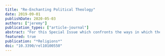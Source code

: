 ```yaml
---
title: "Re-Enchanting Political Theology"
date: 2019-09-01
publishDate: 2020-05-03
authors: ["jeremy"]
publication_types: ["article-journal"]
abstract: "For this Special Issue which confronts the ways in which the question of pluralism represents both haunting and promise within modern political theology, I explore the presence of pluralism in the context of the environmental crisis and religious responses to issues such as climate change. Following Jason Ā. Josephson-Storm, I suggest that models of disenchantment are misleading—to quote Latour, “we have never been modern.” In engagement with a range of neo-vitalist scholars of enchantment including Rosi Braidotti, Karen Barad, Isabelle Stengers, Jane Bennett and William Connolly, I explore the possibility of a kind of critical-theory cosmopolitics around the concept of “enchantment” as a possible site for multi-religious political theology collaborations and argue that this is a promising post-secular frame for the establishment of cosmopolitical collaborations across quite profound kinds of difference."
featured: true
publication: "*Religions*"
doi: "10.3390/rel10100550"
---
```

